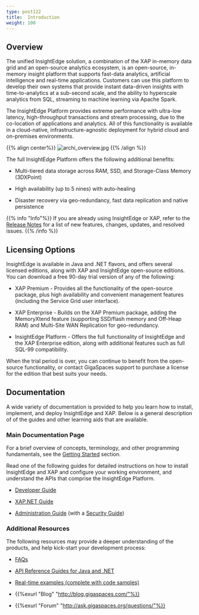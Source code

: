 ```yaml
---
type: post122
title:  Introduction
weight: 100
---
```


## Overview

The unified InsightEdge solution, a combination of the XAP in-memory data grid and an open-source analytics ecosystem, is an open-source, in-memory insight platform that supports fast-data analytics, artificial intelligence and real-time applications. Customers can use this platform to develop their own systems that provide instant data-driven insights with time-to-analytics at a sub-second scale, and the ability to hyperscale analytics from SQL, streaming to machine learning via Apache Spark.

The InsightEdge Platform provides extreme performance with ultra-low latency, high-throughput transactions and stream processing, due to the co-location of applications and analytics. All of this functionality is available in a cloud-native, infrastructure-agnostic deployment for hybrid cloud and on-premises environments. 

{{% align center%}}
![archi_overview.jpg](/attachment_files/Product_Architecture1.png)
{{% /align %}}

The full InsightEdge Platform offers the following additional benefits:

* Multi-tiered data storage across RAM, SSD, and Storage-Class Memory (3DXPoint) 

* High availability (up to 5 nines) with auto-healing

* Disaster recovery via geo-redundancy, fast data replication and native persistence

{{% info "Info"%}}
If you are already using InsightEdge or XAP, refer to the [Release Notes](/xap/12.2/rn/index.html) for a list of new features, changes, updates, and resolved issues.
{{% /info %}}

## Licensing Options

InsightEdge is available in Java and .NET flavors, and offers several licensed editions, along with XAP and InsightEdge open-source editions. You can download a free 90-day trial version of any of the following:

* XAP Premium - Provides all the functionality of the open-source package, plus high availability and convenient management features (including the Service Grid user interface).

* XAP Enterprise - Builds on the XAP Premium package, adding the MemoryXtend feature (supporting SSD/flash memory and Off-Heap RAM) and Multi-Site WAN Replication for geo-redundancy.

* InsightEdge Platform - Offers the full functionality of InsightEdge and the XAP Enterprise edition, along with additional features such as full SQL-99 compatibility.

When the trial period is over, you can continue to benefit from the open-source functionality, or contact GigaSpaces support to purchase a license for the edition that best suits your needs.

## Documentation

A wide variety of documentation is provided to help you learn how to install, implement, and deploy InsightEdge and XAP. Below is a general description of of the guides and other learning aids that are available.

### Main Documentation Page

For a brief overview of concepts, terminology, and other programming fundamentals, see the [Getting Started](/xap/12.2/started/index.html) section.

Read one of the following guides for detailed instructions on how to install InsightEdge and XAP and configure your working environment, and understand the APIs that comprise the InsightEdge Platform.

* [Developer Guide](/xap/12.2/dev-java/index.html)

* [XAP.NET Guide](/xap/12.2/dev-dotnet/index.html)

* [Administration Guide](/xap/12.2/admin/index.html) (with a [Security Guide](/xap/12.2/security/index.html))

### Additional Resources

The following resources may provide a deeper understanding of the products, and help kick-start your development process:

* [FAQs](/faq/index.html)

* [API Reference Guides for Java and .NET](/api_documentation/index.html)

* [Real-time examples (complete with code samples)](/sbp)

* {{%exurl "Blog" "http://blog.gigaspaces.com/"%}}

* {{%exurl "Forum" "http://ask.gigaspaces.org/questions/"%}}
